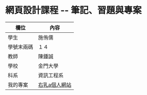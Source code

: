 # 網頁設計課程 -- 筆記、習題與專案

欄位 | 內容
-----|--------
學生 |  施侑儒
學號末兩碼 | １４
教師 | 陳鍾誠
學校 | 金門大學
科系 | 資訊工程系
我的專案 |[右乳a個人網站](https://github.com/rightmilk/wd107b/tree/master/Final%20exam)
